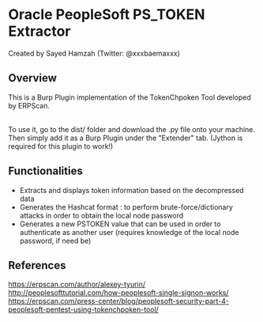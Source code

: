 Oracle PeopleSoft PS_TOKEN Extractor
====================================
Created by Sayed Hamzah (Twitter: @xxxbaemaxxx)<br>

Overview
--------
This is a Burp Plugin implementation of the TokenChpoken Tool developed by ERPScan.<br><br>

To use it, go to the dist/ folder and download the .py file onto your machine. Then simply add it as a Burp Plugin under the "Extender" tab. (Jython is required for this plugin to work!)

Functionalities
---------------
- Extracts and displays token information based on the decompressed data<br>
- Generates the Hashcat format <hash>:<salt> to perform brute-force/dictionary attacks in order to obtain the local node password<br>
- Generates a new PSTOKEN value that can be used in order to authenticate as another user (requires knowledge of the local node password, if need be)<br>

References
-----------
https://erpscan.com/author/alexey-tyurin/<br>
http://peoplesofttutorial.com/how-peoplesoft-single-signon-works/<br>
https://erpscan.com/press-center/blog/peoplesoft-security-part-4-peoplesoft-pentest-using-tokenchpoken-tool/

